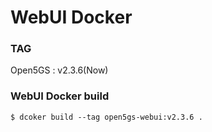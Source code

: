 # WebUI Docker

### TAG
Open5GS  : v2.3.6(Now)

### WebUI Docker build
```
$ dcoker build --tag open5gs-webui:v2.3.6 .
```
